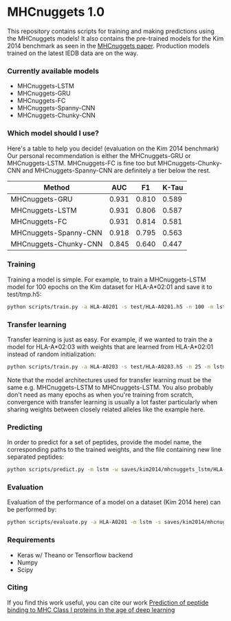 # MHCnuggets 1.0

This repository contains scripts for training and making
predictions using the MHCnuggets models! It also
contains the pre-trained models for the Kim 2014 benchmark
as seen in the [MHCnuggets paper](http://biorxiv.org/content/early/2017/06/23/154757). Production models
trained on the latest IEDB data are on the way.

### Currently available models ###
* MHCnuggets-LSTM
* MHCnuggets-GRU
* MHCnuggets-FC
* MHCnuggets-Spanny-CNN
* MHCnuggets-Chunky-CNN

### Which model should I use? ###
Here's a table to help you decide! (evaluation on the Kim 2014 benchmark)
Our personal recommendation is either the MHCnuggets-GRU or MHCnuggets-LSTM.
MHCnuggets-FC is fine too but MHCnuggets-Chunky-CNN and MHCnuggets-Spanny-CNN
are definitely a tier below the rest.

Method                 | AUC   | F1    | K-Tau
-----------------------| ----  | ------| -----
MHCnuggets-GRU         | 0.931 | 0.810 | 0.589
MHCnuggets-LSTM        | 0.931 | 0.806 | 0.587
MHCnuggets-FC          | 0.931 | 0.814 | 0.581
MHCnuggets-Spanny-CNN  | 0.918 | 0.795 | 0.563
MHCnuggets-Chunky-CNN  | 0.845 | 0.640 | 0.447


### Training ###
Training a model is simple. For example, to train a MHCnuggets-LSTM model
for 100 epochs on the Kim dataset for HLA-A\*02:01 and save it to test/tmp.h5:
```bash
python scripts/train.py -a HLA-A0201 -s test/HLA-A0201.h5 -n 100 -m lstm -d data/kim2014/train.csv
```

### Transfer learning ###
Transfer learning is just as easy. For example, if we wanted to train the
a model for HLA-A\*02:03 with weights that are learned from HLA-A\*02:01 instead of
random initialization:
```bash
python scripts/train.py -a HLA-A0203 -s test/HLA-A0203.h5 -n 25 -m lstm -d data/kim2014/train.csv -t test/HLA-A0201.h5
```
Note that the model architectures used for transfer learning must be the same e.g. MHCnuggets-LSTM to MHCnuggets-LSTM.
You also probably don't need as many epochs as when you're training from scratch, convergence with transfer learning
is usually a lot faster particularly when sharing weights between closely related alleles like the example here.

### Predicting ###
In order to predict for a set of peptides, provide the model name, the corresponding paths
to the trained weights, and the file containing new line separated peptides:
```bash
python scripts/predict.py -m lstm -w saves/kim2014/mhcnuggets_lstm/HLA-A0203.h5 -p test/test_peptides.peps
```

### Evaluation ###
Evaluation of the performance of a model on a dataset (Kim 2014 here) can be performed by:
```bash
python scripts/evaluate.py -a HLA-A0201 -m lstm -s saves/kim2014/mhcnuggets_lstm/HLA-A0201.h5 -d data/kim2014/test.csv
```

### Requirements ###
* Keras w/ Theano or Tensorflow backend
* Numpy
* Scipy

### Citing ###
If you find this work useful, you can cite our work
[Prediction of peptide binding to MHC Class I proteins in the age of deep learning](http://biorxiv.org/content/early/2017/06/23/154757)